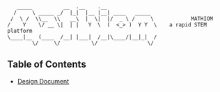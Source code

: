        _____          __  .__    .__                
      /     \ _____ _/  |_|  |__ |__| ____   _____  
     /  \ /  \\__  \\   __\  |  \|  |/  _ \ /     \            MATHIOM
    /    Y    \/ __ \|  | |   Y  \  (  <_> )  Y Y  \    a rapid STEM platform
    \____|__  (____  /__| |___|  /__|\____/|__|_|  /
            \/     \/          \/                \/ 

## Table of Contents
* [Design Document](_docs/design-document/index.md)